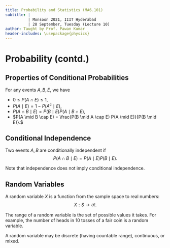 ```yaml
---
title: Probability and Statistics (MA6.101)
subtitle: |
          | Monsoon 2021, IIIT Hyderabad
          | 28 September, Tuesday (Lecture 10)
author: Taught by Prof. Pawan Kumar
header-includes: \usepackage{physics}
---
```


# Probability (contd.)
## Properties of Conditional Probabilities
For any events $A, B, E$, we have

* $0 \leq P(A \cap E) \leq 1,$
* $P(A \mid E) = 1 - P(A^c \mid E),$
* $P(A \cap B \mid E) = P(B \mid E) P(A \mid B \cap E),$
* $P(A \mid B \cap E) = \frac{P(B \mid A \cap E) P(A \mid E)}{P(B \mid E)}.$

## Conditional Independence
Two events $A, B$ are conditionally independent if
$$P(A \cap B \mid E) = P(A \mid E)P(B \mid E).$$

Note that independence does not imply conditional independence.

## Random Variables
A random variable $X$ is a function from the sample space to real numbers:
$$X : S \to \mathcal{R}.$$

The range of a random variable is the set of possible values it takes. For example, the number of heads in 10 tosses of a fair coin is a random variable.  

A random variable may be discrete (having countable range), continuous, or mixed.
